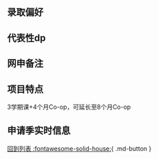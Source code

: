 ## 录取偏好

## 代表性dp

## 网申备注

## 项目特点
3学期课+4个月Co-op，可延长至8个月Co-op
## 申请季实时信息

[回到列表 :fontawesome-solid-house:](选校梯度.md){ .md-button }
